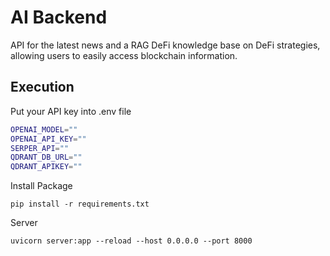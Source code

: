 # AI Backend
API for the latest news and a RAG DeFi knowledge base on DeFi strategies, allowing users to easily access blockchain information.

## Execution
Put your API key into .env file
```bash
OPENAI_MODEL=""
OPENAI_API_KEY=""
SERPER_API=""
QDRANT_DB_URL=""
QDRANT_APIKEY=""
```
Install Package
```
pip install -r requirements.txt
```

Server
```
uvicorn server:app --reload --host 0.0.0.0 --port 8000
```